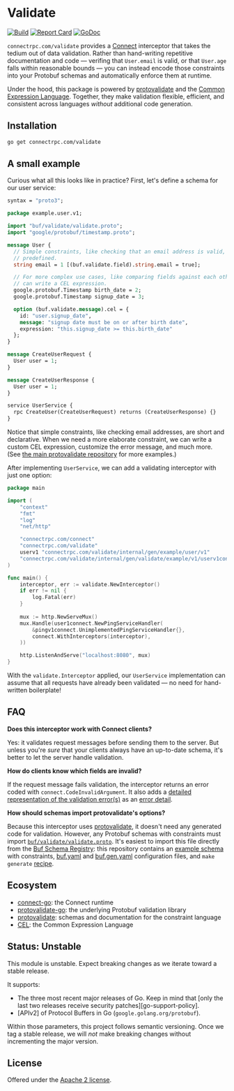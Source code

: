 # Validate

[![Build](https://github.com/connectrpc/validate-go/actions/workflows/ci.yaml/badge.svg?branch=main)](https://github.com/connectrpc/validate-go/actions/workflows/ci.yaml)
[![Report Card](https://goreportcard.com/badge/connectrpc.com/validate)](https://goreportcard.com/report/connectrpc.com/validate)
[![GoDoc](https://pkg.go.dev/badge/connectrpc.com/validate.svg)](https://pkg.go.dev/connectrpc.com/validate)

`connectrpc.com/validate` provides a [Connect][connect-go] interceptor that
takes the tedium out of data validation. Rather than hand-writing repetitive
documentation and code &mdash; verifing that `User.email` is valid, or that
`User.age` falls within reasonable bounds &mdash; you can instead encode those
constraints into your Protobuf schemas and automatically enforce them at
runtime.

Under the hood, this package is powered by [protovalidate][protovalidate-go]
and the [Common Expression Language][cel-spec]. Together, they make validation
flexible, efficient, and consistent across languages _without_ additional code
generation.

## Installation

```bash
go get connectrpc.com/validate
```

## A small example

Curious what all this looks like in practice? First, let's define a schema for
our user service:

```protobuf
syntax = "proto3";

package example.user.v1;

import "buf/validate/validate.proto";
import "google/protobuf/timestamp.proto";

message User {
  // Simple constraints, like checking that an email address is valid, are
  // predefined.
  string email = 1 [(buf.validate.field).string.email = true];

  // For more complex use cases, like comparing fields against each other, we
  // can write a CEL expression.
  google.protobuf.Timestamp birth_date = 2;
  google.protobuf.Timestamp signup_date = 3;

  option (buf.validate.message).cel = {
    id: "user.signup_date",
    message: "signup date must be on or after birth date",
    expression: "this.signup_date >= this.birth_date"
  };
}

message CreateUserRequest {
  User user = 1;
}

message CreateUserResponse {
  User user = 1;
}

service UserService {
  rpc CreateUser(CreateUserRequest) returns (CreateUserResponse) {}
}
```

Notice that simple constraints, like checking email addresses, are short and
declarative. When we need a more elaborate constraint, we can write a custom
CEL expression, customize the error message, and much more. (See [the
main protovalidate repository][protovalidate] for more examples.)

After implementing `UserService`, we can add a validating interceptor with just
one option:


```go
package main

import (
	"context"
	"fmt"
	"log"
	"net/http"

	"connectrpc.com/connect"
	"connectrpc.com/validate"
	userv1 "connectrpc.com/validate/internal/gen/example/user/v1"
	"connectrpc.com/validate/internal/gen/validate/example/v1/userv1connect"
)

func main() {
	interceptor, err := validate.NewInterceptor()
	if err != nil {
		log.Fatal(err)
	}
	
	mux := http.NewServeMux()
	mux.Handle(user1connect.NewPingServiceHandler(
		&pingv1connect.UnimplementedPingServiceHandler{},
		connect.WithInterceptors(interceptor),
	))

	http.ListenAndServe("localhost:8080", mux)
}
```

With the `validate.Interceptor` applied, our `UserService` implementation can
assume that all requests have already been validated &mdash; no need for
hand-written boilerplate!

## FAQ

**Does this interceptor work with Connect clients?**

Yes: it validates request messages before sending them to the server. But
unless you're _sure_ that your clients always have an up-to-date schema, it's
better to let the server handle validation.

**How do clients know which fields are invalid?**

If the request message fails validation, the interceptor returns an error coded
with `connect.CodeInvalidArgument`. It also adds a [detailed representation of the
validation error(s)][violations] as an [error detail][connect-error-detail].

**How should schemas import protovalidate's options?**

Because this interceptor uses [protovalidate][protovalidate-go], it doesn't
need any generated code for validation. However, any Protobuf schemas with
constraints must import [`buf/validate/validate.proto`][validate.proto]. It's
easiest to import this file directly from the [Buf Schema
Registry][bsr]: this repository contains an [example
schema](internal/proto/example/user/v1/user.proto) with constraints,
[buf.yaml](internal/proto/buf.yaml) and [buf.gen.yaml](buf.gen.yaml)
configuration files, and `make generate` [recipe](Makefile).

## Ecosystem

* [connect-go]: the Connect runtime
* [protovalidate-go]: the underlying Protobuf validation library
* [protovalidate]: schemas and documentation for the constraint language
* [CEL][cel-spec]: the Common Expression Language

## Status: Unstable

This module is unstable. Expect breaking changes as we iterate toward a stable
release.

It supports:

* The three most recent major releases of Go. Keep in mind that [only the last
  two releases receive security patches][go-support-policy].
* [APIv2] of Protocol Buffers in Go (`google.golang.org/protobuf`).

Within those parameters, this project follows semantic versioning. Once we tag
a stable release, we will _not_ make breaking changes without incrementing the
major version.


## License

Offered under the [Apache 2 license](LICENSE).

[connect-go]: https://github.com/connectrpc/connect-go
[protovalidate-go]: https://github.com/bufbuild/protovalidate-go
[cel-spec]: https://github.com/google/cel-spec
[protovalidate]: https://github.com/bufbuild/protovalidate
[violations]: https://pkg.go.dev/buf.build/gen/go/bufbuild/protovalidate/protocolbuffers/go/buf/validate#Violations
[connect-error-detail]: https://pkg.go.dev/connectrpc.com/connect#ErrorDetail
[bsr]: https://buf.build
[validate.proto]: https://github.com/bufbuild/protovalidate/blob/main/proto/protovalidate/buf/validate/validate.proto
